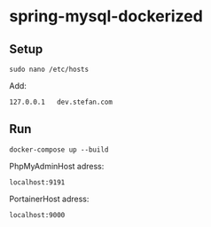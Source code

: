 # spring-mysql-dockerized

## Setup
```
sudo nano /etc/hosts
```

Add:
```
127.0.0.1	dev.stefan.com
```

## Run
```
docker-compose up --build
```

PhpMyAdminHost adress:
```
localhost:9191
```
PortainerHost adress:
```
localhost:9000
```


